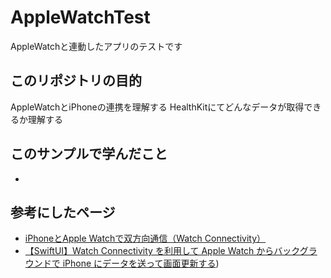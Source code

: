 # AppleWatchTest
AppleWatchと連動したアプリのテストです

## このリポジトリの目的
AppleWatchとiPhoneの連携を理解する
HealthKitにてどんなデータが取得できるか理解する

## このサンプルで学んだこと
- 

## 参考にしたページ
- [iPhoneとApple Watchで双方向通信（Watch Connectivity）](https://avancesys.co.jp/laboratory/article/iphone%E3%81%A8apple-watch%E3%81%A7%E5%8F%8C%E6%96%B9%E5%90%91%E9%80%9A%E4%BF%A1%EF%BC%88watch-connectivity%EF%BC%89/)
- [【SwiftUI】Watch Connectivity を利用して Apple Watch からバックグラウンドで iPhone にデータを送って画面更新する](https://qiita.com/MilanistaDev/items/0ce079b255034be84472))
